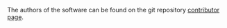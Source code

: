The authors of the software can be found on the git repository [contributor page](https://github.com/jdbancal/gem/graphs/contributors).
